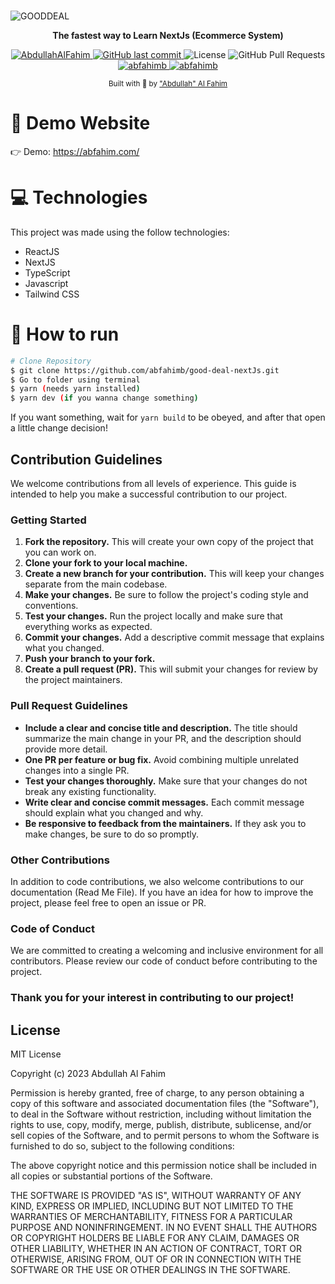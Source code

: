 <br>

![GOODDEAL](https://github.com/abfahimb/good-deal-nextJs/assets/76747782/826c11b4-e667-482f-b90d-019dab26d3dc)

<p align='center'>
<strong>The fastest way to Learn NextJs (Ecommerce System)</strong>
<br>


<p align="center">
   <a href="https://www.linkedin.com/in/abfahimb">
      <img alt="AbdullahAlFahim" src="https://img.shields.io/badge/-Abfahimb-5965e0?style=flat&logo=Linkedin&logoColor=white" />
   </a>

  <a href="https://img.shields.io/github/last-commit/abfahimb/good-deal-nextJs">
    <img alt="GitHub last commit" src="https://img.shields.io/github/last-commit/abfahimb/good-deal-nextJs">
  </a>
  <img alt="License" src="https://img.shields.io/badge/license-MIT-5965e0">
  <img alt="GitHub Pull Requests" src="https://img.shields.io/github/issues-pr/abfahimb/good-deal-nextJs" />
  <a href="https://img.shields.io/github/stars/abfahimb/good-deal-nextJs">
    <img alt="abfahimb" src="https://img.shields.io/github/stars/abfahimb/good-deal-nextJs">
  </a>
<a href="https://twitter.com/abfahimb">
 <img alt="abfahimb" src="https://img.shields.io/twitter/follow/abfahimb?logoColor=%2300acee">
</a>
</p>

<div align="center">
  <sub> Built with 💜 by
    <a href="https://github.com/Yagasaki7K">"Abdullah" Al Fahim</a>
  </sub>
</div>


# 👀 Demo Website

👉  Demo: https://abfahim.com/

# 💻 Technologies

This project was made using the follow technologies:

* ReactJS
* NextJS
* TypeScript
* Javascript
* Tailwind CSS

# 🚧 How to run

```bash
# Clone Repository
$ git clone https://github.com/abfahimb/good-deal-nextJs.git
$ Go to folder using terminal
$ yarn (needs yarn installed)
$ yarn dev (if you wanna change something)
```

If you want something, wait for `yarn build` to be obeyed, and after that open a little change decision!

## Contribution Guidelines

We welcome contributions from all levels of experience. This guide is intended to help you make a successful contribution to our project.

### Getting Started

1. **Fork the repository.** This will create your own copy of the project that you can work on.
2. **Clone your fork to your local machine.**
3. **Create a new branch for your contribution.** This will keep your changes separate from the main codebase.
4. **Make your changes.** Be sure to follow the project's coding style and conventions.
5. **Test your changes.** Run the project locally and make sure that everything works as expected.
6. **Commit your changes.** Add a descriptive commit message that explains what you changed.
7. **Push your branch to your fork.**
8. **Create a pull request (PR).** This will submit your changes for review by the project maintainers.

### Pull Request Guidelines

* **Include a clear and concise title and description.** The title should summarize the main change in your PR, and the description should provide more detail.
* **One PR per feature or bug fix.** Avoid combining multiple unrelated changes into a single PR.
* **Test your changes thoroughly.** Make sure that your changes do not break any existing functionality.
* **Write clear and concise commit messages.** Each commit message should explain what you changed and why.
* **Be responsive to feedback from the maintainers.** If they ask you to make changes, be sure to do so promptly.

### Other Contributions

In addition to code contributions, we also welcome contributions to our documentation (Read Me File). If you have an idea for how to improve the project, please feel free to open an issue or PR.

### Code of Conduct

We are committed to creating a welcoming and inclusive environment for all contributors. Please review our code of conduct before contributing to the project.

### Thank you for your interest in contributing to our project!

## License

MIT License

Copyright (c) 2023 Abdullah Al Fahim

Permission is hereby granted, free of charge, to any person obtaining a copy
of this software and associated documentation files (the "Software"), to deal
in the Software without restriction, including without limitation the rights
to use, copy, modify, merge, publish, distribute, sublicense, and/or sell
copies of the Software, and to permit persons to whom the Software is
furnished to do so, subject to the following conditions:

The above copyright notice and this permission notice shall be included in all
copies or substantial portions of the Software.

THE SOFTWARE IS PROVIDED "AS IS", WITHOUT WARRANTY OF ANY KIND, EXPRESS OR
IMPLIED, INCLUDING BUT NOT LIMITED TO THE WARRANTIES OF MERCHANTABILITY,
FITNESS FOR A PARTICULAR PURPOSE AND NONINFRINGEMENT. IN NO EVENT SHALL THE
AUTHORS OR COPYRIGHT HOLDERS BE LIABLE FOR ANY CLAIM, DAMAGES OR OTHER
LIABILITY, WHETHER IN AN ACTION OF CONTRACT, TORT OR OTHERWISE, ARISING FROM,
OUT OF OR IN CONNECTION WITH THE SOFTWARE OR THE USE OR OTHER DEALINGS IN THE
SOFTWARE.